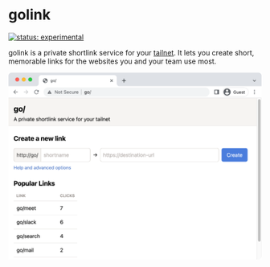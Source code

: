 # golink

[![status: experimental](https://img.shields.io/badge/status-experimental-blue)](https://tailscale.com/kb/1167/release-stages/#experimental)

golink is a private shortlink service for your [tailnet].  It lets you create
short, memorable links for the websites you and your team use most.

[tailnet]: https://tailscale.com/kb/1136/tailnet/

![Screenshot of golink home screen](screenshot.png)
